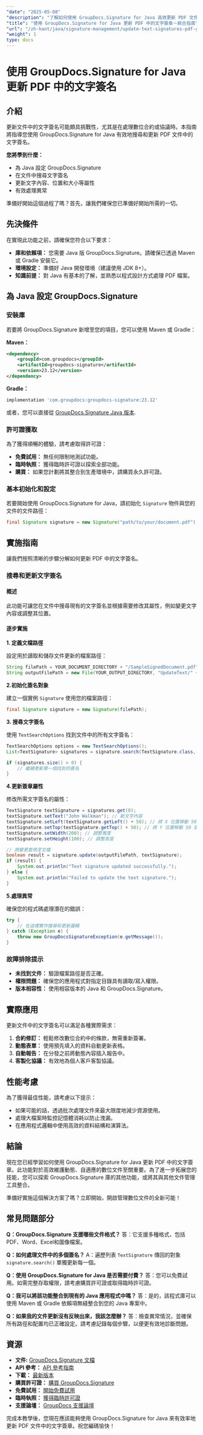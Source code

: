 ```yaml
---
"date": "2025-05-08"
"description": "了解如何使用 GroupDocs.Signature for Java 高效更新 PDF 文件中的文字簽章。本指南將逐步介紹簽署的設定、搜尋和更新步驟。"
"title": "使用 GroupDocs.Signature for Java 更新 PDF 中的文字簽章－綜合指南"
"url": "/zh-hant/java/signature-management/update-text-signatures-pdf-groupdocs-signature-java/"
"weight": 1
type: docs
---
```

# 使用 GroupDocs.Signature for Java 更新 PDF 中的文字簽名

## 介紹

更新文件中的文字簽名可能頗具挑戰性，尤其是在處理數位合約或協議時。本指南將指導您使用 GroupDocs.Signature for Java 有效地搜尋和更新 PDF 文件中的文字簽名。

**您將學到什麼：**
- 為 Java 設定 GroupDocs.Signature
- 在文件中搜尋文字簽名
- 更新文字內容、位置和大小等屬性
- 有效處理異常

準備好開始這個過程了嗎？首先，讓我們確保您已準備好開始所需的一切。

## 先決條件

在實現此功能之前，請確保您符合以下要求：
- **庫和依賴項：** 您需要 Java 版 GroupDocs.Signature。請確保已透過 Maven 或 Gradle 安裝它。
- **環境設定：** 準備好 Java 開發環境（建議使用 JDK 8+）。
- **知識前提：** 對 Java 有基本的了解，並熟悉以程式設計方式處理 PDF 檔案。

## 為 Java 設定 GroupDocs.Signature

### 安裝庫

若要將 GroupDocs.Signature 新增至您的項目，您可以使用 Maven 或 Gradle：

**Maven：**

```xml
<dependency>
    <groupId>com.groupdocs</groupId>
    <artifactId>groupdocs-signature</artifactId>
    <version>23.12</version>
</dependency>
```

**Gradle：**

```gradle
implementation 'com.groupdocs:groupdocs-signature:23.12'
```

或者，您可以直接從 [GroupDocs.Signature Java 版本](https://releases。groupdocs.com/signature/java/).

### 許可證獲取

為了獲得順暢的體驗，請考慮取得許可證：
- **免費試用：** 無任何限制地測試功能。
- **臨時執照：** 獲得臨時許可證以探索全部功能。
- **購買：** 如果您計劃將其整合到生產環境中，請購買永久許可證。

### 基本初始化和設定

若要開始使用 GroupDocs.Signature for Java，請初始化 `Signature` 物件與您的文件的文件路徑：

```java
final Signature signature = new Signature("path/to/your/document.pdf");
```

## 實施指南

讓我們按照清晰的步驟分解如何更新 PDF 中的文字簽名。

### 搜尋和更新文字簽名

#### 概述

此功能可讓您在文件中搜尋現有的文字簽名並根據需要修改其屬性，例如變更文字內容或調整其位置。

#### 逐步實施

**1. 定義文檔路徑**

設定用於讀取和儲存文件更新的檔案路徑：

```java
String filePath = YOUR_DOCUMENT_DIRECTORY + "/SampleSignedDocument.pdf";
String outputFilePath = new File(YOUR_OUTPUT_DIRECTORY, "UpdateText/" + fileName).getPath();
```

**2.初始化簽名對象**

建立一個實例 `Signature` 使用您的檔案路徑：

```java
final Signature signature = new Signature(filePath);
```

**3. 搜尋文字簽名**

使用 `TextSearchOptions` 找到文件中的所有文字簽名：

```java
TextSearchOptions options = new TextSearchOptions();
List<TextSignature> signatures = signature.search(TextSignature.class, options);

if (signatures.size() > 0) {
    // 繼續更新第一個找到的簽名
}
```

**4.更新簽章屬性**

修改所需文字簽名的屬性：

```java
TextSignature textSignature = signatures.get(0);
textSignature.setText("John Walkman"); // 新文字內容
textSignature.setLeft(textSignature.getLeft() + 50); // 將 X 位置移動 50 個單位
textSignature.setTop(textSignature.getTop() + 50); // 將 Y 位置移動 50 個單位
textSignature.setWidth(200); // 調整寬度
textSignature.setHeight(100); // 調整高度

// 將變更套用至文檔
boolean result = signature.update(outputFilePath, textSignature);
if (result) {
    System.out.println("Text signature updated successfully.");
} else {
    System.out.println("Failed to update the text signature.");
}
```

**5.處理異常**

確保您的程式碼處理潛在的錯誤：

```java
try {
    // 在這裡實作搜尋和更新邏輯
} catch (Exception e) {
    throw new GroupDocsSignatureException(e.getMessage());
}
```

### 故障排除提示

- **未找到文件：** 驗證檔案路徑是否正確。
- **權限問題：** 確保您的應用程式對指定目錄具有讀取/寫入權限。
- **版本相容性：** 使用相容版本的 Java 和 GroupDocs.Signature。

## 實際應用

更新文件中的文字簽名可以滿足各種實際需求：

1. **合約修訂：** 輕鬆修改數位合約中的條款，無需重新簽署。
2. **動態表單：** 使用預先填入的資料自動更新表格。
3. **自動報告：** 在分發之前將動態內容插入報告中。
4. **客製化協議：** 有效地為個人客戶客製協議。

## 性能考慮

為了獲得最佳性能，請考慮以下提示：
- 如果可能的話，透過批次處理文件來最大限度地減少資源使用。
- 處理大檔案時監控記憶體消耗以防止洩漏。
- 在應用程式邏輯中使用高效的資料結構和演算法。

## 結論

現在您已經學習如何使用 GroupDocs.Signature for Java 更新 PDF 中的文字簽章。此功能對於高效維護動態、自適應的數位文件至關重要。為了進一步拓展您的技能，您可以探索 GroupDocs.Signature 庫的其他功能，或將其與其他文件管理工具整合。

準備好實施這個解決方案了嗎？立即開始，開啟管理數位文件的全新可能！

## 常見問題部分

**Q：GroupDocs.Signature 支援哪些文件格式？**
答：它支援多種格式，包括PDF、Word、Excel和圖像檔案。

**Q：如何處理文件中的多個簽名？**
A：遍歷列表 `TextSignature` 傳回的對象 `signature.search()` 單獨更新每一個。

**Q：使用 GroupDocs.Signature for Java 是否需要付費？**
答：您可以免費試用。如需完整存取權限，請考慮購買許可證或取得臨時許可證。

**Q：我可以將該功能整合到現有的 Java 應用程式中嗎？**
答：是的，該程式庫可以使用 Maven 或 Gradle 依賴項無縫整合到您的 Java 專案中。

**Q：如果我的文件更新沒有反映出來，我該怎麼辦？**
答：檢查異常情況，並確保所有路徑和配置均已正確設定。請考慮記錄每個步驟，以便更有效地診斷問題。

## 資源

- **文件:** [GroupDocs.Signature 文檔](https://docs.groupdocs.com/signature/java/)
- **API 參考：** [API 參考指南](https://reference.groupdocs.com/signature/java/)
- **下載：** [最新版本](https://releases.groupdocs.com/signature/java/)
- **購買許可證：** [購買 GroupDocs.Signature](https://purchase.groupdocs.com/buy)
- **免費試用：** [開始免費試用](https://releases.groupdocs.com/signature/java/)
- **臨時執照：** [獲得臨時許可證](https://purchase.groupdocs.com/temporary-license/)
- **支援論壇：** [GroupDocs 支援論壇](https://forum.groupdocs.com/c/signature/)

完成本教學後，您現在應該能夠使用 GroupDocs.Signature for Java 來有效率地更新 PDF 文件中的文字簽章。祝您編碼愉快！